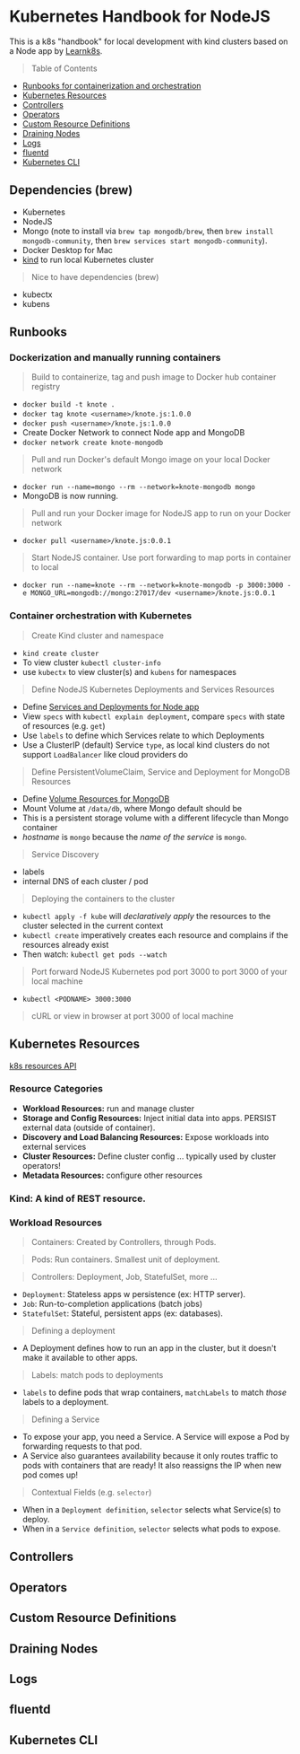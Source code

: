 # Kubernetes Handbook for NodeJS

This is a k8s "handbook" for local development with kind clusters based on a  Node app by [Learnk8s](https://learnk8s.io/developing-and-packaging-nodejs-docker).

> Table of Contents
- [Runbooks for containerization and orchestration](#Runbooks)
- [Kubernetes Resources](#Kubernetes-Resources)
- [Controllers](#Controllers)
- [Operators](#Operators)
- [Custom Resource Definitions](#Custom-Resource-Definitions)
- [Draining Nodes](#Draining-Nodes)
- [Logs](#Logs)
- [fluentd](#fluentd)
- [Kubernetes CLI](#Kubernetes-CLI)
## Dependencies (brew)
- Kubernetes
- NodeJS
- Mongo (note to install via `brew tap mongodb/brew`, then `brew install mongodb-community`, then `brew services start mongodb-community`).
- Docker Desktop for Mac 
- [kind](https://kind.sigs.k8s.io/) to run local Kubernetes cluster

> Nice to have dependencies (brew)
- kubectx
- kubens

## Runbooks

### Dockerization and manually running containers
> Build to containerize, tag and push image to Docker hub container registry
-  `docker build -t knote .`
- `docker tag knote <username>/knote.js:1.0.0`
- `docker push <username>/knote.js:1.0.0`
- Create Docker Network to connect Node app and MongoDB
- `docker network create knote-mongodb`

> Pull and run Docker's default Mongo image on your local Docker network
- `docker run --name=mongo --rm --network=knote-mongodb mongo`
- MongoDB is now running.

> Pull and run your Docker image for NodeJS app to run on your Docker network
- `docker pull <username>/knote.js:0.0.1`

> Start NodeJS container. Use port forwarding to map ports in container to local
- `docker run --name=knote --rm --network=knote-mongodb -p 3000:3000 -e MONGO_URL=mongodb://mongo:27017/dev <username>/knote.js:0.0.1`

### Container orchestration with Kubernetes

> Create Kind cluster and namespace
- `kind create cluster`
- To view cluster `kubectl cluster-info`
- use `kubectx` to view cluster(s) and `kubens` for namespaces

> Define NodeJS Kubernetes Deployments and Services Resources
- Define [Services and Deployments for Node app](./kube/knote.yaml)
- View `specs` with `kubectl explain deployment`, compare `specs` with state of resources (e.g. `get`)
- Use `labels` to define which Services relate to which Deployments
- Use a ClusterIP (default) Service `type`, as local kind clusters do not support `LoadBalancer` like cloud providers do

> Define PersistentVolumeClaim, Service and Deployment for MongoDB Resources
- Define [Volume Resources for MongoDB](./kube/mongo.yaml)
- Mount Volume at `/data/db`, where Mongo default should be
- This is a persistent storage volume with a different lifecycle than Mongo container
- _hostname_ is `mongo` because the _name of the service_ is `mongo`.

> Service Discovery 
- labels
- internal DNS of each cluster / pod

> Deploying the containers to the cluster
- `kubectl apply -f kube` will _declaratively apply_ the resources to the cluster selected in the current context
- `kubectl create` imperatively creates each resource and complains if the resources already exist
- Then watch: `kubectl get pods --watch`

> Port forward NodeJS Kubernetes pod port 3000 to port 3000 of your local machine
- `kubectl <PODNAME> 3000:3000`

> cURL or view in browser at port 3000 of local machine 


## Kubernetes Resources

[k8s resources API](https://kubernetes.io/docs/reference/generated/kubernetes-api/v1.20/)

### Resource Categories

- **Workload Resources:** run and manage cluster
- **Storage and Config Resources:** Inject initial data into apps. PERSIST external data (outside of container).
- **Discovery and Load Balancing Resources:** Expose workloads into external services
- **Cluster Resources:** Define cluster config ... typically used by cluster operators!
- **Metadata Resources:** configure other resources


### Kind: A kind of REST resource.

### Workload Resources

> Containers: Created by Controllers, through Pods.

> Pods: Run containers. Smallest unit of deployment.

> Controllers: Deployment, Job, StatefulSet, more ...
  - `Deployment`: Stateless apps w persistence (ex: HTTP server).
  - `Job`: Run-to-completion applications (batch jobs)
  - `StatefulSet`: Stateful, persistent apps (ex: databases).

> Defining a deployment
  - A Deployment defines how to run an app in the cluster, but it doesn't make it available to other apps.

> Labels: match pods to deployments
  - `labels` to define pods that wrap containers, `matchLabels` to match _those_ labels to a deployment.

> Defining a Service
  - To expose your app, you need a Service. A Service will expose a Pod by forwarding requests to that pod.
  - A Service also guarantees availability because it only routes traffic to pods with containers that are ready! It also reassigns the IP when new pod comes up!

> Contextual Fields (e.g. `selector`)
  - When in a `Deployment definition`, `selector` selects what Service(s) to deploy.
  - When in a `Service definition`, `selector` selects what pods to expose.

## Controllers

## Operators

## Custom Resource Definitions

## Draining Nodes

## Logs

## fluentd

## Kubernetes CLI

